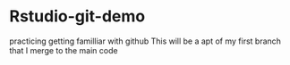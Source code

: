 # Rstudio-git-demo
practicing getting familliar with github
This will be a apt of my first branch that I merge to the main code
